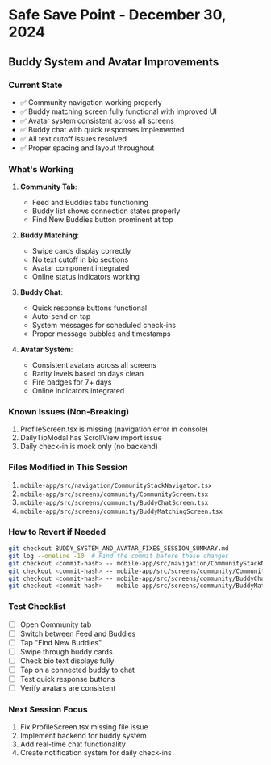 # Safe Save Point - December 30, 2024
## Buddy System and Avatar Improvements

### Current State
- ✅ Community navigation working properly
- ✅ Buddy matching screen fully functional with improved UI
- ✅ Avatar system consistent across all screens
- ✅ Buddy chat with quick responses implemented
- ✅ All text cutoff issues resolved
- ✅ Proper spacing and layout throughout

### What's Working
1. **Community Tab**:
   - Feed and Buddies tabs functioning
   - Buddy list shows connection states properly
   - Find New Buddies button prominent at top

2. **Buddy Matching**:
   - Swipe cards display correctly
   - No text cutoff in bio sections
   - Avatar component integrated
   - Online status indicators working

3. **Buddy Chat**:
   - Quick response buttons functional
   - Auto-send on tap
   - System messages for scheduled check-ins
   - Proper message bubbles and timestamps

4. **Avatar System**:
   - Consistent avatars across all screens
   - Rarity levels based on days clean
   - Fire badges for 7+ days
   - Online indicators integrated

### Known Issues (Non-Breaking)
1. ProfileScreen.tsx is missing (navigation error in console)
2. DailyTipModal has ScrollView import issue
3. Daily check-in is mock only (no backend)

### Files Modified in This Session
1. `mobile-app/src/navigation/CommunityStackNavigator.tsx`
2. `mobile-app/src/screens/community/CommunityScreen.tsx`
3. `mobile-app/src/screens/community/BuddyChatScreen.tsx`
4. `mobile-app/src/screens/community/BuddyMatchingScreen.tsx`

### How to Revert if Needed
```bash
git checkout BUDDY_SYSTEM_AND_AVATAR_FIXES_SESSION_SUMMARY.md
git log --oneline -10  # Find the commit before these changes
git checkout <commit-hash> -- mobile-app/src/navigation/CommunityStackNavigator.tsx
git checkout <commit-hash> -- mobile-app/src/screens/community/CommunityScreen.tsx
git checkout <commit-hash> -- mobile-app/src/screens/community/BuddyChatScreen.tsx
git checkout <commit-hash> -- mobile-app/src/screens/community/BuddyMatchingScreen.tsx
```

### Test Checklist
- [ ] Open Community tab
- [ ] Switch between Feed and Buddies
- [ ] Tap "Find New Buddies"
- [ ] Swipe through buddy cards
- [ ] Check bio text displays fully
- [ ] Tap on a connected buddy to chat
- [ ] Test quick response buttons
- [ ] Verify avatars are consistent

### Next Session Focus
1. Fix ProfileScreen.tsx missing file issue
2. Implement backend for buddy system
3. Add real-time chat functionality
4. Create notification system for daily check-ins 
